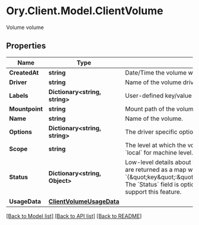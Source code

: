 # Ory.Client.Model.ClientVolume
Volume volume

## Properties

Name | Type | Description | Notes
------------ | ------------- | ------------- | -------------
**CreatedAt** | **string** | Date/Time the volume was created. | [optional] 
**Driver** | **string** | Name of the volume driver used by the volume. | 
**Labels** | **Dictionary&lt;string, string&gt;** | User-defined key/value metadata. | 
**Mountpoint** | **string** | Mount path of the volume on the host. | 
**Name** | **string** | Name of the volume. | 
**Options** | **Dictionary&lt;string, string&gt;** | The driver specific options used when creating the volume. | 
**Scope** | **string** | The level at which the volume exists. Either &#x60;global&#x60; for cluster-wide, or &#x60;local&#x60; for machine level. | 
**Status** | **Dictionary&lt;string, Object&gt;** | Low-level details about the volume, provided by the volume driver. Details are returned as a map with key/value pairs: &#x60;{\&quot;key\&quot;:\&quot;value\&quot;,\&quot;key2\&quot;:\&quot;value2\&quot;}&#x60;.  The &#x60;Status&#x60; field is optional, and is omitted if the volume driver does not support this feature. | [optional] 
**UsageData** | [**ClientVolumeUsageData**](ClientVolumeUsageData.md) |  | [optional] 

[[Back to Model list]](../README.md#documentation-for-models) [[Back to API list]](../README.md#documentation-for-api-endpoints) [[Back to README]](../README.md)

